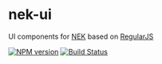 # nek-ui
UI components for [NEK][nek] based on [RegularJS][regularjs]

[![NPM version][npm-image]][npm-url] [![Build Status][travis-image]][travis-url]

 [nek]: https://github.com/kaola-fed/NEK
 [regularjs]: https://github.com/regularjs/regular

 [npm-url]: https://npmjs.org/package/nek-ui
 [npm-image]: https://img.shields.io/npm/v/nek-ui.svg

 [travis-url]: https://travis-ci.org/kaola-fed/nek-ui
 [travis-image]: https://img.shields.io/travis/kaola-fed/nek-ui.svg

 [license-url]: https://github.com/kaola-fed/nek-ui/blob/master/LICENSE
 [license-image]: https://img.shields.io/github/license/kaola-fed/nek-ui.svg
